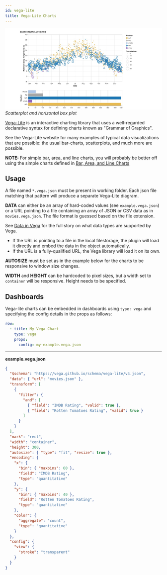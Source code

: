 ```yaml
---
id: vega-lite
title: Vega-Lite Charts
---
```


![vega banner](assets/vega-chart.jpg)
_Scatterplot and horizontal box plot_

[Vega-Lite](https://vega.github.io/vega-lite/) is an interactive charting library that uses a well-regarded declarative syntax for defining charts known as "Grammar of Graphics".

See the Vega-Lite website for many examples of typical data visualizations that are possible: the usual bar-charts, scatterplots, and much more are possible.

**NOTE:** For simple bar, area, and line charts, you will probably be better off using the simple charts defined in [Bar, Area, and Line Charts](bar-area-line)

## Usage

A file named `*.vega.json` must be present in working folder. Each json file matching that pattern will produce a separate Vega-Lite diagram.

**DATA** can either be an array of hard-coded values (see `example.vega.json`) or a URL pointing to a file containing an array of JSON or CSV data as in `movies.vega.json`. The file format is guessed based on the file extension.

See [Data in Vega](https://vega.github.io/vega-lite/docs/data.html) for the full story on what data types are supported by Vega.

- If the URL is pointing to a file in the local filestorage, the plugin will load it directly and embed the data in the object automatically.
- If the URL is a fully-qualified URL, the Vega library will load it on its own.

**AUTOSIZE** must be set as in the example below for the charts to be responsive to window size changes.

**WIDTH** and **HEIGHT** can be hardcoded to pixel sizes, but a width set to `container` will be responsive. Height needs to be specified.

## Dashboards

Vega-lite charts can be embedded in dashboards using `type: vega` and specifying the config details in the props as follows:

```yaml
row:
  - title: My Vega Chart
    type: vega
    props:
      config: my-example.vega.json
```

---

**example.vega.json**

```json
{
  "$schema": "https://vega.github.io/schema/vega-lite/v4.json",
  "data": { "url": "movies.json" },
  "transform": [
    {
      "filter": {
        "and": [
          { "field": "IMDB Rating", "valid": true },
          { "field": "Rotten Tomatoes Rating", "valid": true }
        ]
      }
    }
  ],
  "mark": "rect",
  "width": "container",
  "height": 300,
  "autosize": { "type": "fit", "resize": true },
  "encoding": {
    "x": {
      "bin": { "maxbins": 60 },
      "field": "IMDB Rating",
      "type": "quantitative"
    },
    "y": {
      "bin": { "maxbins": 40 },
      "field": "Rotten Tomatoes Rating",
      "type": "quantitative"
    },
    "color": {
      "aggregate": "count",
      "type": "quantitative"
    }
  },
  "config": {
    "view": {
      "stroke": "transparent"
    }
  }
}
```
